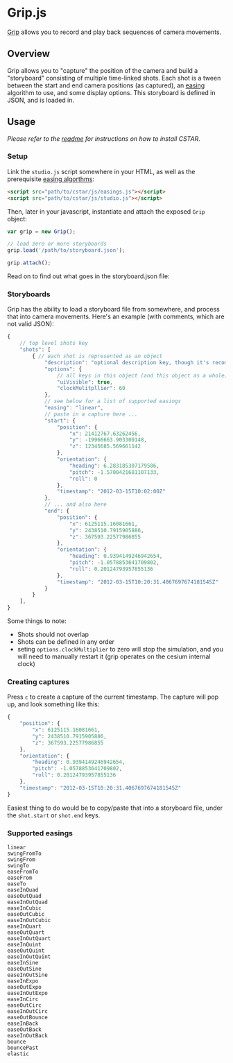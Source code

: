 # Grip.js
[Grip](https://en.wikipedia.org/wiki/Grip_(job)) allows you to record and play back sequences of camera movements.

## Overview

Grip allows you to "capture" the position of the camera and build a "storyboard" consisting of multiple time-linked shots. Each shot is a tween between the start and end camera positions (as captured), an [easing](http://easings.net/) algorithm to use, and some display options. This storyboard is defined in JSON, and is loaded in.

## Usage

_Please refer to the [readme](../README.md) for instructions on how to install CSTAR._

### Setup

Link the `studio.js` script somewhere in your HTML, as well as the prerequisite [easing algorthms](https://github.com/danro/easing-js):

```html
<script src="path/to/cstar/js/easings.js"></script>
<script src="path/to/cstar/js/studio.js"></script>
```

Then, later in your javascript, instantiate and attach the exposed `Grip` object:

```javascript
var grip = new Grip();

// load zero or more storyboards
grip.load('/path/to/storyboard.json');

grip.attach();
```

Read on to find out what goes in the storyboard.json file:


### Storyboards

Grip has the ability to load a storyboard file from somewhere, and process that into camera movements. Here's an example (with comments, which are not valid JSON):

```javascript
{
	// top level shots key
	"shots": [
		{ // each shot is represented as an object
			"description": "optional description key, though it's recommended to keep track of which shot this is",
			"options": {
				// all keys in this object (and this object as a whole) is optional
				"uiVisible": true,
				"clockMulitpllier": 60
			},
			// see below for a list of supported easings
			"easing": "linear",
			// paste in a capture here ...
			"start": {
				"position": {
					"x": 21412767.63262456,
					"y": -19966663.903309148,
					"z": 12345685.569661142
				},
				"orientation": {
					"heading": 6.283185307179586,
					"pitch": -1.5700421681107133,
					"roll": 0
				},
				"timestamp": "2012-03-15T10:02:00Z"
			},
			// ... and also here
			"end": {
				"position": {
					"x": 6125115.16081661,
					"y": 2438510.7915905886,
					"z": 367593.22577986855
				},
				"orientation": {
					"heading": 0.9394149246942654,
					"pitch": -1.0578853641709802,
					"roll": 0.20124793957855136
				},
				"timestamp": "2012-03-15T10:20:31.4067697674181545Z"
			}
		}
	],
}
```

Some things to note:

 - Shots should not overlap
 - Shots can be defined in any order
 - seting `options.clockMultiplier` to zero will stop the simulation, and you will need to manually restart it (grip operates on the cesium internal clock)

### Creating captures

Press `c` to create a capture of the current timestamp. The capture will pop up, and look something like this:

```javascript
{
	"position": {
		"x": 6125115.16081661,
		"y": 2438510.7915905886,
		"z": 367593.22577986855
	},
	"orientation": {
		"heading": 0.9394149246942654,
		"pitch": -1.0578853641709802,
		"roll": 0.20124793957855136
	},
	"timestamp": "2012-03-15T10:20:31.4067697674181545Z"
}
```

Easiest thing to do would be to copy/paste that into a storyboard file, under the `shot.start` or `shot.end` keys.

### Supported easings

```
linear
swingFromTo
swingFrom
swingTo
easeFromTo
easeFrom
easeTo
easeInQuad
easeOutQuad
easeInOutQuad
easeInCubic
easeOutCubic
easeInOutCubic
easeInQuart
easeOutQuart
easeInOutQuart
easeInQuint
easeOutQuint
easeInOutQuint
easeInSine
easeOutSine
easeInOutSine
easeInExpo
easeOutExpo
easeInOutExpo
easeInCirc
easeOutCirc
easeInOutCirc
easeOutBounce
easeInBack
easeOutBack
easeInOutBack
bounce
bouncePast
elastic
```
